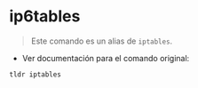 # ip6tables

> Este comando es un alias de `iptables`.

- Ver documentación para el comando original:

`tldr iptables`
